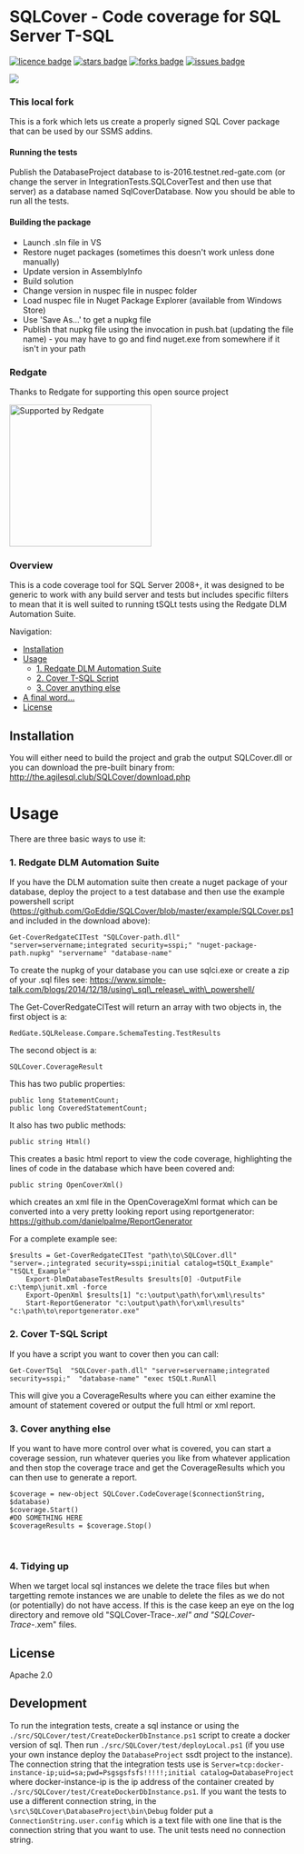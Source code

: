 # SQLCover - Code coverage for SQL Server T-SQL
[![licence badge]][licence]
[![stars badge]][stars]
[![forks badge]][forks]
[![issues badge]][issues]


[licence badge]:https://img.shields.io/badge/License-Apache%202.0-blue.svg
<img src="https://sqlcover.visualstudio.com/SQLCover/_apis/build/status/SQLCover-CI?branchName=master" />

[stars badge]:https://img.shields.io/github/stars/GoEddie/SQLCover.svg
[forks badge]:https://img.shields.io/github/forks/GoEddie/SQLCover.svg
[issues badge]:https://img.shields.io/github/issues/GoEddie/SQLCover.svg

[licence]:https://github.com/GoEddie/SQLCover/blob/master/LICENSE.md
[stars]:https://github.com/GoEddie/SQLCover/stargazers
[forks]:https://github.com/GoEddie/SQLCover/network
[issues]:https://github.com/GoEddie/SQLCover/issues

### This local fork

This is a fork which lets us create a properly signed SQL Cover package that can be used by our SSMS addins.

#### Running the tests

Publish the DatabaseProject database to is-2016.testnet.red-gate.com (or change the server in IntegrationTests.SQLCoverTest and then use that server) as a database named SqlCoverDatabase. Now you should be able to run all the tests.

#### Building the package

* Launch .sln file in VS
* Restore nuget packages (sometimes this doesn't work unless done manually)
* Update version in AssemblyInfo
* Build solution
* Change version in nuspec file in nuspec folder
* Load nuspec file in Nuget Package Explorer (available from Windows Store)
* Use 'Save As...' to get a nupkg file
* Publish that nupkg file using the invocation in push.bat (updating the file name) - you may have to go and find nuget.exe from somewhere if it isn't in your path

### Redgate
Thanks to Redgate for supporting this open source project

<a href="http://www.red-gate.com/community/open-source-projects" title="Supported by Redgate"><img src="https://github.com/goeddie/sqlcover/raw/master/redgate/supported-by-redgate.jpg" width="250" alt="Supported by Redgate" /></a>

### Overview

This is a code coverage tool for SQL Server 2008+, it was designed to be generic
to work with any build server and tests but includes specific filters to mean
that it is well suited to running tSQLt tests using the Redgate DLM Automation
Suite.

Navigation:
 - [Installation](#installation)
 - [Usage](#usage)
   - [1. Redgate DLM Automation Suite](#1-redgate-dlm-automation-suite)
   - [2. Cover T-SQL Script](#2-cover-t-sql-script)
   - [3. Cover anything else](#3-cover-anything-else)
 - [A final word...](#a-final-word)
 - [License](#license)


## Installation
You will either need to build the project and grab the output SQLCover.dll or you can download the pre-built binary from: http://the.agilesql.club/SQLCover/download.php


# Usage
There are three basic ways to use it:

### 1. Redgate DLM Automation Suite
If you have the DLM automation suite then create a nuget package of your database, deploy the project to a test database and then use the example powershell script (https://github.com/GoEddie/SQLCover/blob/master/example/SQLCover.ps1 and included in the download above):
```
Get-CoverRedgateCITest "SQLCover-path.dll" "server=servername;integrated security=sspi;" "nuget-package-path.nupkg" "servername" "database-name"
```

To create the nupkg of your database you can use sqlci.exe or create a zip of
your .sql files see: https://www.simple-talk.com/blogs/2014/12/18/using\_sql\_release\_with\_powershell/

The Get-CoverRedgateCITest will return an array with two objects in, the first
object is a:
```
RedGate.SQLRelease.Compare.SchemaTesting.TestResults
```

The second object is a:
```
SQLCover.CoverageResult
```

This has two public properties:
```
public long StatementCount;
public long CoveredStatementCount;
```

It also has two public methods:
```
public string Html()
```

This creates a basic html report to view the code coverage, highlighting the
lines of code in the database which have been covered and:
```
public string OpenCoverXml()
```
which creates an xml file in the OpenCoverageXml format which can be converted
into a very pretty looking report using reportgenerator: 
https://github.com/danielpalme/ReportGenerator

For a complete example see:
```
$results = Get-CoverRedgateCITest "path\to\SQLCover.dll" "server=.;integrated security=sspi;initial catalog=tSQLt_Example" "tSQLt_Example"
    Export-DlmDatabaseTestResults $results[0] -OutputFile c:\temp\junit.xml -force
    Export-OpenXml $results[1] "c:\output\path\for\xml\results"
    Start-ReportGenerator "c:\output\path\for\xml\results" "c:\path\to\reportgenerator.exe"
```

### 2. Cover T-SQL Script
If you have a script you want to cover then you can call:
```
Get-CoverTSql  "SQLCover-path.dll" "server=servername;integrated security=sspi;"  "database-name" "exec tSQLt.RunAll
```

This will give you a CoverageResults where you can either examine the amount of
statement covered or output the full html or xml report.
 

### 3. Cover anything else
If you want to have more control over what is covered, you can start a coverage
session, run whatever queries you like from whatever application and then stop
the coverage trace and get the CoverageResults which you can then use to
generate a report.

```
$coverage = new-object SQLCover.CodeCoverage($connectionString, $database)
$coverage.Start()
#DO SOMETHING HERE
$coverageResults = $coverage.Stop()
```
 
 ### 4. Tidying up
 When we target local sql instances we delete the trace files but when targetting remote instances we are unable to delete the files as we do not (or potentially) do not have access. If this is the case keep an eye on the log directory and remove old "SQLCover-Trace-*.xel" and "SQLCover-Trace-*.xem" files. 

## License
Apache 2.0

## Development

To run the integration tests, create a sql instance or using the `./src/SQLCover/test/CreateDockerDbInstance.ps1` script to create a docker version of sql. Then run `./src/SQLCover/test/deployLocal.ps1` (if you use your own instance deploy the `DatabaseProject` ssdt project to the instance). The connection string that the integration tests use is `Server=tcp:docker-instance-ip;uid=sa;pwd=Psgsgsfsfs!!!!!;initial catalog=DatabaseProject` where docker-instance-ip is the ip address of the container created by `./src/SQLCover/test/CreateDockerDbInstance.ps1`. If you want the tests to use a different connection string, in the `\src\SQLCover\DatabaseProject\bin\Debug` folder put a `ConnectionString.user.config` which is a text file with one line that is the connection string that you want to use. The unit tests need no connection string.
